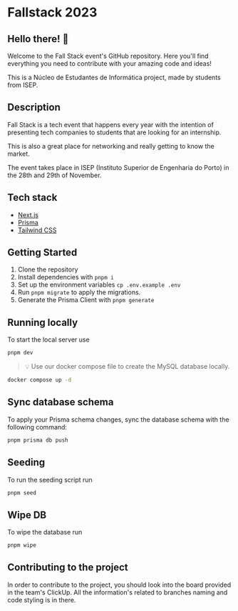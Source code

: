 # Fallstack 2023

## Hello there! 👋

Welcome to the Fall Stack event's GitHub repository. Here you'll find everything you need to contribute with your amazing code and ideas!

This is a Núcleo de Estudantes de Informática project, made by students from ISEP.

## Description

Fall Stack is a tech event that happens every year with the intention of presenting tech companies to students that are looking for an internship.

This is also a great place for networking and really getting to know the market.

The event takes place in ISEP (Instituto Superior de Engenharia do Porto) in the 28th and 29th of November.

## Tech stack

- [Next.js](https://nextjs.org/)
- [Prisma](https://www.prisma.io/)
- [Tailwind CSS](https://tailwindcss.com/)

## Getting Started

1. Clone the repository
2. Install dependencies with `pnpm i`
3. Set up the environment variables `cp .env.example .env`
4. Run `pnpm migrate` to apply the migrations.
5. Generate the Prisma Client with `pnpm generate`

## Running locally

To start the local server use

```bash
pnpm dev
```

> 💡 Use our docker compose file to create the MySQL database locally.

```bash
docker compose up -d
```

## Sync database schema

To apply your Prisma schema changes, sync the database schema with the following command:

```bash
pnpm prisma db push
```

## Seeding

To run the seeding script run

```bash
pnpm seed
```

## Wipe DB

To wipe the database run

```bash
pnpm wipe
```

## Contributing to the project

In order to contribute to the project, you should look into the board provided in the team's ClickUp. All the information's related to branches naming and code styling is in there.
